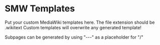 SMW Templates
=============

Put your custom MediaWiki templates here. The file extension should be .wikitext
Custom templates will overwrite any generated template!

Subpages can be generated by using "---" as a placeholder for "/"
